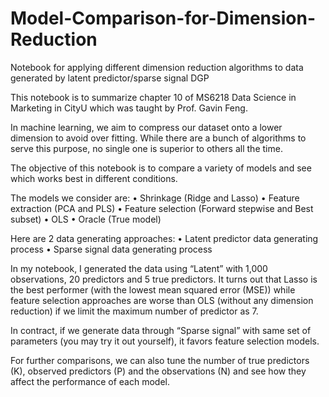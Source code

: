 # Model-Comparison-for-Dimension-Reduction
Notebook for applying different dimension reduction algorithms to data generated by latent predictor/sparse signal DGP

This notebook is to summarize chapter 10 of MS6218 Data Science in Marketing in CityU which was taught by Prof. Gavin Feng.

In machine learning, we aim to compress our dataset onto a lower dimension to avoid over fitting. While there are a bunch of algorithms to serve this purpose, no single one is superior to others all the time.

The objective of this notebook is to compare a variety of models and see which works best in different conditions.

The models we consider are:
  •	Shrinkage (Ridge and Lasso)
  •	Feature extraction (PCA and PLS)
  •	Feature selection (Forward stepwise and Best subset)
  •	OLS
  •	Oracle (True model)
  
Here are 2 data generating approaches:
  •	Latent predictor data generating process
  •	Sparse signal data generating process
  
In my notebook, I generated the data using “Latent” with 1,000 observations, 20 predictors and 5 true predictors. It turns out that Lasso is the best performer (with the lowest mean squared error (MSE)) while feature selection approaches are worse than OLS (without any dimension reduction) if we limit the maximum number of predictor as 7.

In contract, if we generate data through “Sparse signal” with same set of parameters (you may try it out yourself), it favors feature selection models.

For further comparisons, we can also tune the number of true predictors (K), observed predictors (P) and the observations (N) and see how they affect the performance of each model.
